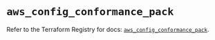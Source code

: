 # `aws_config_conformance_pack`

Refer to the Terraform Registry for docs: [`aws_config_conformance_pack`](https://registry.terraform.io/providers/hashicorp/aws/6.13.0/docs/resources/config_conformance_pack).
